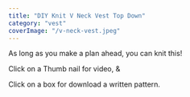 ```yaml
---
title: "DIY Knit V Neck Vest Top Down"
category: "vest"
coverImage: "/v-neck-vest.jpeg"
---
```

As long as you make a plan ahead, you can knit this!​

Click on a Thumb nail for video, &

Click on a box for download a written pattern.
